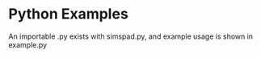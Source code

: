 # Python Examples

An importable .py exists with simspad.py, and example usage is shown in example.py